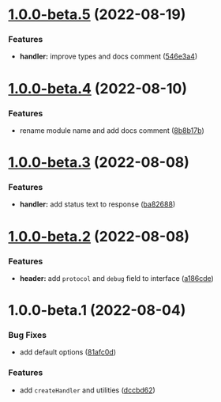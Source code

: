 # [1.0.0-beta.5](https://github.com/httpland/http-websocket/compare/1.0.0-beta.4...1.0.0-beta.5) (2022-08-19)


### Features

* **handler:** improve types and docs comment ([546e3a4](https://github.com/httpland/http-websocket/commit/546e3a4d724cb4f43eac989a0c6be1d3f8486d9d))

# [1.0.0-beta.4](https://github.com/httpland/http-websocket/compare/1.0.0-beta.3...1.0.0-beta.4) (2022-08-10)


### Features

* rename module name and add docs comment ([8b8b17b](https://github.com/httpland/http-websocket/commit/8b8b17b8f720110cb6063be4df5fe09b6a0d2ffb))

# [1.0.0-beta.3](https://github.com/TomokiMiyauci/ws-handler/compare/1.0.0-beta.2...1.0.0-beta.3) (2022-08-08)


### Features

* **handler:** add status text to response ([ba82688](https://github.com/TomokiMiyauci/ws-handler/commit/ba826886082a3f31b9e64401a9eff62fbe609912))

# [1.0.0-beta.2](https://github.com/TomokiMiyauci/ws-handler/compare/1.0.0-beta.1...1.0.0-beta.2) (2022-08-08)


### Features

* **header:** add `protocol` and `debug` field to interface ([a186cde](https://github.com/TomokiMiyauci/ws-handler/commit/a186cde7b4396ba8e80e46a46458e1744aea3b59))

# 1.0.0-beta.1 (2022-08-04)


### Bug Fixes

* add default options ([81afc0d](https://github.com/TomokiMiyauci/ws-handler/commit/81afc0dc5a2d4b30483fc67db1043d042ac1dbf1))


### Features

* add `createHandler` and utilities ([dccbd62](https://github.com/TomokiMiyauci/ws-handler/commit/dccbd62296d54fb6f0687c412bd4248d3209763c))
